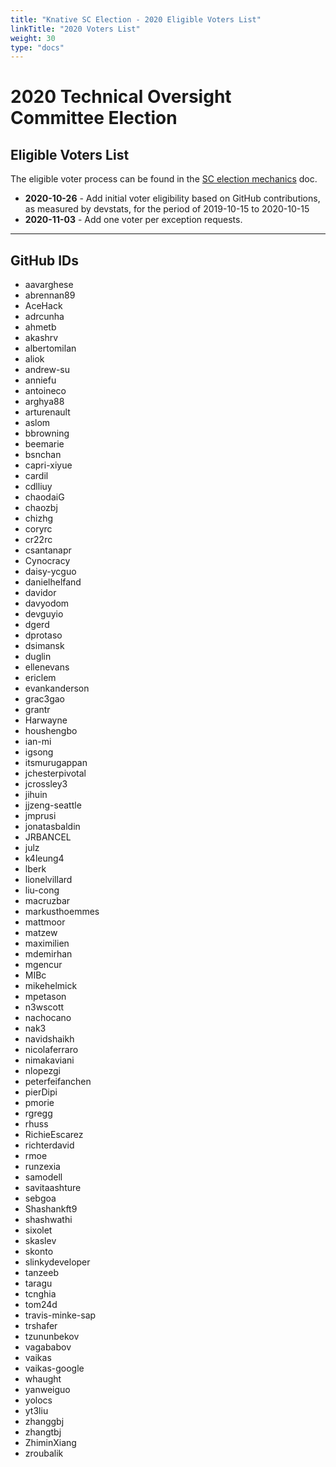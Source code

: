 ```yaml
---
title: "Knative SC Election - 2020 Eligible Voters List"
linkTitle: "2020 Voters List"
weight: 30
type: "docs"
---
```



# 2020 Technical Oversight Committee Election

## Eligible Voters List

The eligible voter process can be found in the [SC election mechanics](../../mechanics/SC.md) doc.

* **2020-10-26** - Add initial voter eligibility based on GitHub contributions, as measured by
  devstats, for the period of 2019-10-15 to 2020-10-15
* **2020-11-03** - Add one voter per exception requests.

---

## GitHub IDs

- aavarghese
- abrennan89
- AceHack
- adrcunha
- ahmetb
- akashrv
- albertomilan
- aliok
- andrew-su
- anniefu
- antoineco
- arghya88
- arturenault
- aslom
- bbrowning
- beemarie
- bsnchan
- capri-xiyue
- cardil
- cdlliuy
- chaodaiG
- chaozbj
- chizhg
- coryrc
- cr22rc
- csantanapr
- Cynocracy
- daisy-ycguo
- danielhelfand
- davidor
- davyodom
- devguyio
- dgerd
- dprotaso
- dsimansk
- duglin
- ellenevans
- ericlem
- evankanderson
- grac3gao
- grantr
- Harwayne
- houshengbo
- ian-mi
- igsong
- itsmurugappan
- jchesterpivotal
- jcrossley3
- jihuin
- jjzeng-seattle
- jmprusi
- jonatasbaldin
- JRBANCEL
- julz
- k4leung4
- lberk
- lionelvillard
- liu-cong
- macruzbar
- markusthoemmes
- mattmoor
- matzew
- maximilien
- mdemirhan
- mgencur
- MIBc
- mikehelmick
- mpetason
- n3wscott
- nachocano
- nak3
- navidshaikh
- nicolaferraro
- nimakaviani
- nlopezgi
- peterfeifanchen
- pierDipi
- pmorie
- rgregg
- rhuss
- RichieEscarez
- richterdavid
- rmoe
- runzexia
- samodell
- savitaashture
- sebgoa
- Shashankft9
- shashwathi
- sixolet
- skaslev
- skonto
- slinkydeveloper
- tanzeeb
- taragu
- tcnghia
- tom24d
- travis-minke-sap
- trshafer
- tzununbekov
- vagababov
- vaikas
- vaikas-google
- whaught
- yanweiguo
- yolocs
- yt3liu
- zhanggbj
- zhangtbj
- ZhiminXiang
- zroubalik
